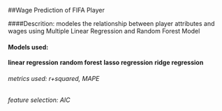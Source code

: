  ##Wage Prediction of FIFA Player
 
 ####Descrition: modeles the relationship between player attributes and wages using Multiple Linear Regression and Random Forest Model
 
 #### Models used:

 **linear regression**
 **random forest**
 **lasso regression**
 **ridge regression**

###### metrics used: r+squared, MAPE

###### feature selection: AIC
